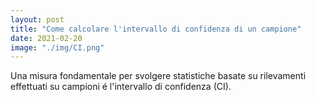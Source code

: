 ```yaml
---
layout: post
title: "Come calcolare l'intervallo di confidenza di un campione"
date: 2021-02-20
image: "./img/CI.png"
---
```


Una misura fondamentale per svolgere statistiche basate su rilevamenti effettuati su campioni é l'intervallo di confidenza (CI).